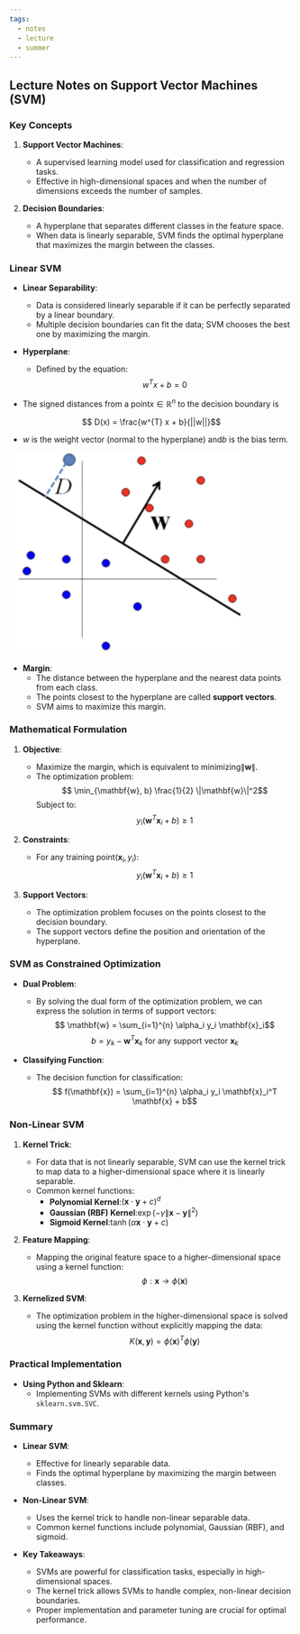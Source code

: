 ```yaml
---
tags:
  - notes
  - lecture
  - summer
---
```

## Lecture Notes on Support Vector Machines (SVM)

### Key Concepts
1. **Support Vector Machines**:
   - A supervised learning model used for classification and regression tasks.
   - Effective in high-dimensional spaces and when the number of dimensions exceeds the number of samples.

2. **Decision Boundaries**:
   - A hyperplane that separates different classes in the feature space.
   - When data is linearly separable, SVM finds the optimal hyperplane that maximizes the margin between the classes.

### Linear SVM
- **Linear Separability**:
  - Data is considered linearly separable if it can be perfectly separated by a linear boundary.
  - Multiple decision boundaries can fit the data; SVM chooses the best one by maximizing the margin.

- **Hyperplane**:
  - Defined by the equation:
   $$ w^T x + b = 0$$

- The signed distances from a point$x \in \mathbb{R}^n$ to the decision boundary is

$$ D(x) = \frac{w^{T} x + b}{||w||}$$

- $w$ is the weight vector (normal to the hyperplane) and$b$ is the bias term.

![](dist_to_decision_bound.png)

- **Margin**:
  - The distance between the hyperplane and the nearest data points from each class.
  - The points closest to the hyperplane are called **support vectors**.
  - SVM aims to maximize this margin.

### Mathematical Formulation
1. **Objective**:
   - Maximize the margin, which is equivalent to minimizing$\|\mathbf{w}\|$.
   - The optimization problem:
    $$ \min_{\mathbf{w}, b} \frac{1}{2} \|\mathbf{w}\|^2$$
     Subject to:
    $$ y_i (\mathbf{w}^T \mathbf{x}_i + b) \geq 1$$

2. **Constraints**:
   - For any training point$(\mathbf{x}_i, y_i)$:
    $$ y_i (\mathbf{w}^T \mathbf{x}_i + b) \geq 1$$

3. **Support Vectors**:
   - The optimization problem focuses on the points closest to the decision boundary.
   - The support vectors define the position and orientation of the hyperplane.

### SVM as Constrained Optimization
- **Dual Problem**:
  - By solving the dual form of the optimization problem, we can express the solution in terms of support vectors:
   $$ \mathbf{w} = \sum_{i=1}^{n} \alpha_i y_i \mathbf{x}_i$$
   $$ b = y_k - \mathbf{w}^T \mathbf{x}_k \text{ for any support vector } \mathbf{x}_k$$

- **Classifying Function**:
  - The decision function for classification:
   $$ f(\mathbf{x}) = \sum_{i=1}^{n} \alpha_i y_i \mathbf{x}_i^T \mathbf{x} + b$$

### Non-Linear SVM
1. **Kernel Trick**:
   - For data that is not linearly separable, SVM can use the kernel trick to map data to a higher-dimensional space where it is linearly separable.
   - Common kernel functions:
     - **Polynomial Kernel**:$(\mathbf{x} \cdot \mathbf{y} + c)^d$
     - **Gaussian (RBF) Kernel**:$\exp(-\gamma \|\mathbf{x} - \mathbf{y}\|^2)$
     - **Sigmoid Kernel**:$\tanh(\alpha \mathbf{x} \cdot \mathbf{y} + c)$

2. **Feature Mapping**:
   - Mapping the original feature space to a higher-dimensional space using a kernel function:
    $$ \phi: \mathbf{x} \rightarrow \phi(\mathbf{x})$$

3. **Kernelized SVM**:
   - The optimization problem in the higher-dimensional space is solved using the kernel function without explicitly mapping the data:
    $$ K(\mathbf{x}, \mathbf{y}) = \phi(\mathbf{x})^T \phi(\mathbf{y})$$

### Practical Implementation
- **Using Python and Sklearn**:
  - Implementing SVMs with different kernels using Python's `sklearn.svm.SVC`.

### Summary
- **Linear SVM**:
  - Effective for linearly separable data.
  - Finds the optimal hyperplane by maximizing the margin between classes.

- **Non-Linear SVM**:
  - Uses the kernel trick to handle non-linear separable data.
  - Common kernel functions include polynomial, Gaussian (RBF), and sigmoid.

- **Key Takeaways**:
  - SVMs are powerful for classification tasks, especially in high-dimensional spaces.
  - The kernel trick allows SVMs to handle complex, non-linear decision boundaries.
  - Proper implementation and parameter tuning are crucial for optimal performance.